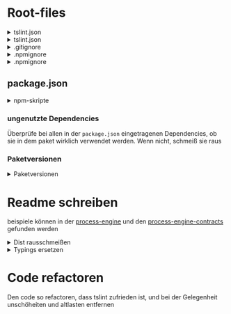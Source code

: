 # Root-files

<details>
<summary>tslint.json</summary>

**Das ist bereits automatisiert geschehen**

- installiere die tslint-config mit `npm install --save-dev @process-engine-js/tslint-config`
- lege eine `tslint.json` mit folgendem Inhalt an:
```
{
    "extends": "@process-engine-js/tslint-config"
}

```
</details>

<details>
<summary>tslint.json</summary>

**Das ist bereits automatisiert geschehen**

## tsconfig.json

Verwende folgende `tsconfig.json`: 

```
{
  "typingOptions": {
    "enableAutoDiscovery": true
  },
  "compilerOptions": {
    "module": "commonjs",
    "target": "es2017",
    "jsx": "react",
    "lib": [
      "es2017",
      "dom"
    ],
    "sourceMap": true,
    "experimentalDecorators": true
  }
}

```

</details>

<details>
<summary>.gitignore</summary>

**Das ist bereits automatisiert geschehen**

Verwende folgende `.gitignore`:

```
# Logs
logs
*.log
npm-debug.log*

# build directories
dist

# Grunt intermediate storage (http://gruntjs.com/creating-plugins#storing-task-files)
.grunt

# Dependency directories
node_modules

# Optional npm cache directory
.npm

# OSX-finder info-files
*.DS_Store

# IDE configs
.vscode
.idea/
*.iml
*.iws
.classpath
.project
.settings/

```

</details>

<details>
<summary>.npmignore</summary>

**Das ist bereits automatisiert geschehen**

Verwende folgende `.npmignore`:

```
# Logs
logs
*.log
npm-debug.log*

# Grunt intermediate storage (http://gruntjs.com/creating-plugins#storing-task-files)
.grunt

# Dependency directories
node_modules

# Optional npm cache directory
.npm

# OSX-finder info-files
*.DS_Store

# IDE configs
.vscode
.idea/
*.iml
*.iws
.classpath
.project
.settings/

```

</details>

<details>
<summary>.npmignore</summary>

**Das ist bereits automatisiert geschehen**

## gulpfile.js

Verwende folgende `gulpfile.js`. Wenn notwendig, füge `amd` bei den `compileToModules hinzu`:

```
'use strict';

const gulptraum = require('gulptraum');
const gulptraumTypescriptPlugin = require('gulptraum-typescript');
const tsconfig = require('tsconfig');

const buildSystemConfig = {};
const buildSystem = new gulptraum.BuildSystem(buildSystemConfig);

buildSystem.config = buildSystemConfig;

const tsConfigObj = tsconfig.loadSync('.');

const typeScriptConfig = Object.assign({
  compileToModules: ['commonjs']
}, tsConfigObj.config);

const gulp = require('gulp');

buildSystem
  .registerPlugin('typescript', gulptraumTypescriptPlugin, typeScriptConfig)
  .registerTasks(gulp);

```

</details>

## package.json

<details>
<summary>npm-skripte</summary>

**Das ist bereits automatisiert geschehen**

in der package.json sollen folgende Skripte eingefügt werden (siehe
[diesen Artikel](https://blog.greenkeeper.io/what-is-npm-s-prepublish-and-why-is-it-so-confusing-a948373e6be1)
und [diese Definition](https://docs.npmjs.com/misc/scripts#prepublish-and-prepare)):
```
{
  ...
  "scripts": {
    "build": "gulp build",
    "prepublishOnly": "npm run build"
  }
  ...
}
```
</details>

### ungenutzte Dependencies

Überprüfe bei allen in der `package.json` eingetragenen Dependencies, ob sie in dem paket wirklich
verwendet werden. Wenn nicht, schmeiß sie raus

### Paketversionen

<details>
<summary>Paketversionen</summary>

<details>
<summary>Third-party-Paketversionen</summary>

**Das ist bereits automatisiert geschehen**

Verwende in den dependencies der `package.json` die folgenden Paketversionen, falls das entsprechende
Paket verwendet wird:

Paket | Version
---|---
typescript | ^2.5.2
tslint | ^5.7.0
tsconfig | ^7.0.0
loggerhythm | ^1.0.1
sprintf-js | ^1.1.1
es6-promise | ^4.1.1
ajv | ^5.2.2
@types/node | ^8.0.27
eslint | ^4.6.1
eslint-config-5minds | ^0.1.0
bpmn-moddle | ^0.14.0

</details>

<details>
<summary>First-party-Paketversionen</summary>

**Das ist bereits automatisiert geschehen**

Dependencies auf die process-engine-eigenen Pakete müssen auf die folgenden Versionen geändert werden.
Wenn eines der Pakete grade bearbeitet wird, soll dessen Version auf die hier angegebene gesetzt werden,
nur ohne das `^`. zudem soll `utils` umbenannt werden

Paket | Version
---|---
bootstrapper_node | ^2.0.0
bootstrapper | ^2.0.0
core_contracts | ^2.0.0
core | ^2.0.0
data\_model\_contracts | ^2.0.0
data_model | ^2.0.0
datasource\_adapter\_base | ^2.0.0
datasource\_adapter\_localstorage | ^2.0.0
datasource\_adapter\_mongodb | ^2.0.0
datasource\_adapter\_orientdb | ^2.0.0
datasource\_adapter\_postgres | ^2.0.0
datasource\_adapter\_proxy | ^2.0.0
datasource\_adapter\_redis | ^2.0.0
datastore_contracts | ^2.0.0
datastore_http | ^2.0.0
datastore\_messagebus\_contracts | ^2.0.0
datastore_messagebus | ^2.0.0
datastore | ^2.0.0
demo_frontend | ^2.0.0
demo | ^2.0.0
event\_aggregator\_contracts | ^2.0.0
event_aggregator | ^2.0.0
feature_contracts | ^2.0.0
feature | ^2.0.0
frontend_contracts | ^2.0.0
frontend_http | ^2.0.0
frontend_mui | ^2.0.0
frontend\_react\_plugin\_process\_manager | ^2.0.0
frontend | ^2.0.0
graphiql_contracts | ^2.0.0
graphiql_http | ^2.0.0
graphiql | ^2.0.0
http_contracts | ^2.0.0
http_extension | ^2.0.0
http_node | ^2.0.0
http | ^2.0.0
iam_browser | ^2.0.0
iam_contracts | ^2.0.0
iam_http | ^2.0.0
iam | ^2.0.0
invocation_contracts | ^2.0.0
invocation | ^2.0.0
messagebus\_adapter\_faye\_browser | ^2.0.0
messagebus\_adapter\_faye | ^2.0.0
messagebus\_adapter\_local | ^2.0.0
messagebus_contracts | ^2.0.0
messagebus_http | ^2.0.0
messagebus | ^2.0.0
metadata_contracts | ^2.0.0
metadata | ^2.0.0
pki\_service\_contracts | ^2.0.0
pki_service | ^2.0.0
process\_engine\_client\_api | ^2.0.0
process\_engine\_client\_processable\_react | ^2.0.0
process\_engine\_contracts | ^3.0.0
process\_engine\_http | ^3.0.0
process_engine | ^3.0.0
process\_repository\_browser | ^2.0.0
process_repository | ^3.0.0
routing_contracts | ^2.0.0
routing | ^2.0.0
security\_service\_contracts | ^1.0.0
security_service | ^2.0.0
services_contracts | ^2.0.0
services | ^2.0.0
timing_contracts | ^2.0.0
timing | ^2.0.0
utils -> ??? | ^2.0.0
validation_contracts | ^2.0.0
validation | ^2.0.0

</details>

</details>

# Readme schreiben

beispiele können in der [process-engine](https://github.com/ProcessEngineJS/process_engine/tree/feature/readme) und den [process-engine-contracts](https://github.com/ProcessEngineJS/process_engine_contracts/tree/feature/readme) gefunden werden

<details>
<summary>Dist rausschmeißen</summary>

**Das ist bereits automatisiert geschehen**

Einfach den dist-Ordner löschen

</details>

<details>
<summary>Typings ersetzen</summary>

**Das ist bereits geschehen**

Wenn vorhanden und möglich, typings die in einem `typings`-ornder definiert sind durch `@types`-pakete ersetzen

</details>

# Code refactoren

Den code so refactoren, dass tslint zufrieden ist, und bei der Gelegenheit unschöheiten und altlasten entfernen
